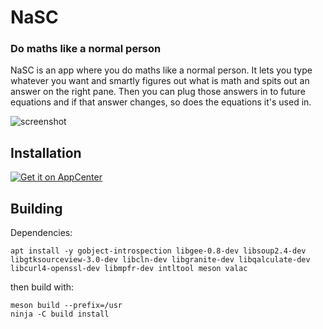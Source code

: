 # NaSC

### Do maths like a normal person


NaSC is an app where you do maths like a normal person. It lets you type whatever you want and smartly figures out what is math and spits out an answer on the right pane. Then you can plug those answers in to future equations and if that answer changes, so does the equations it's used in.

![screenshot](Screenshot.png)



## Installation
[![Get it on AppCenter](https://appcenter.elementary.io/badge.svg)](https://appcenter.elementary.io/com.github.parnold-x.nasc)﻿

## Building
Dependencies:

```
apt install -y gobject-introspection libgee-0.8-dev libsoup2.4-dev libgtksourceview-3.0-dev libcln-dev libgranite-dev libqalculate-dev libcurl4-openssl-dev libmpfr-dev intltool meson valac
```

then build with:
 
```
meson build --prefix=/usr
ninja -C build install
```
